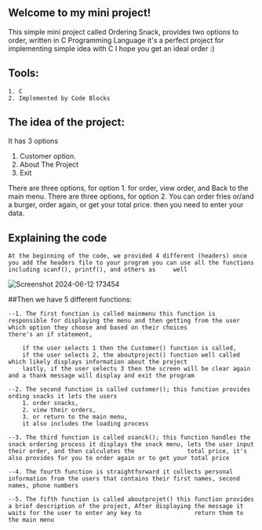 ## Welcome to my mini project!
This simple mini project called Ordering Snack, provides two options to order, written in C Programming Language it's a perfect project for implementing simple idea with C I hope you get an ideal order :)

## Tools:
    1. C
    2. Implemented by Code Blocks

## The idea of the project:
It has 3 options 
1. Customer option.
2. About The Project 
3. Exit

There are three options, for option 1. for order, view order, and Back to the main menu.
There are three options, for option 2. You can order fries or/and a burger, order again, or get your total price. then you need to enter your data.

## Explaining the code
    At the beginning of the code, we provided 4 different (headers) once you add the headers file to your program you can use all the functions including scanf(), printf(), and others as     well


![Screenshot 2024-06-12 173454](https://github.com/sebawael1/ordering-system/assets/97540803/f4a12b57-0681-4793-b864-91c052dd8697)

##Then we have 5 different functions:

    --1. The first function is called mainmenu this function is responsible for displaying the menu and then getting from the user which option they choose and based on their choices             there's an if statement, 

        if the user selects 1 then the Customer() function is called,        
        if the user selects 2, the aboutproject() function well called which likely displays information about the project 
        lastly, if the user selects 3 then the screen will be clear again and a thank message will display and exit the program

    --2. The second function is called customer(); this function provides ording snacks it lets the users 
        1. order snacks,
        2. view their orders, 
        3. or return to the main menu, 
        it also includes the loading process

    --3. The third function is called osanck(); this function handles the snack ordering process it displays the snack menu, lets the user input their order, and then calculates the               total price, it's also provides for you to order again or to get your total price

    --4. The fourth function is straightforward it collects personal information from the users that contains their first names, second names, phone numbers
    
    --5. The fifth function is called aboutprojet() this function provides a brief description of the project, After displaying the message it waits for the user to enter any key to               return them to the main menu 


    
